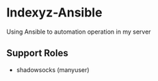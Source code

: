 # Indexyz-Ansible
Using Ansible to automation operation in my server

## Support Roles
- shadowsocks (manyuser)
